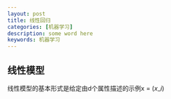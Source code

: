 ```yaml
---
layout: post
title: 线性回归
categories: [机器学习]
description: some word here
keywords: 机器学习
---
```


## 线性模型

线性模型的基本形式是给定由d个属性描述的示例x = ($x\_{i}$)
